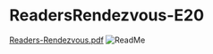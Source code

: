 # ReadersRendezvous-E20
[Readers-Rendezvous.pdf](https://github.com/nss-evening-cohort-20/ReadersRendezvous-E20/files/11315889/Readers-Rendezvous.pdf)
![ReadMe](https://user-images.githubusercontent.com/85176043/234160991-49082806-1081-4e34-b76d-24c398aa7521.jpg)
